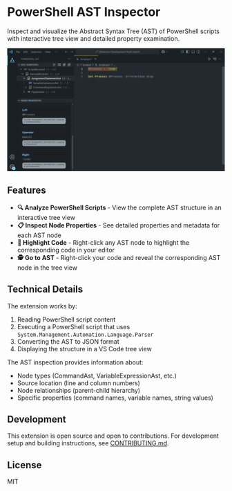 # PowerShell AST Inspector

Inspect and visualize the Abstract Syntax Tree (AST) of PowerShell scripts with
interactive tree view and detailed property examination.

![Extension Demo](./assets/README/Screenshot.png)

## Features

- **🔍 Analyze PowerShell Scripts** - View the complete AST structure in an
  interactive tree view
- **📋 Inspect Node Properties** - See detailed properties and metadata for each
  AST node
- **🎯 Highlight Code** - Right-click any AST node to highlight the
  corresponding code in your editor
- **🕵️ Go to AST** - Right-click your code and reveal the corresponding AST node
  in the tree view

## Technical Details

The extension works by:

1. Reading PowerShell script content
2. Executing a PowerShell script that uses
   `System.Management.Automation.Language.Parser`
3. Converting the AST to JSON format
4. Displaying the structure in a VS Code tree view

The AST inspection provides information about:
- Node types (CommandAst, VariableExpressionAst, etc.)
- Source location (line and column numbers)
- Node relationships (parent-child hierarchy)
- Specific properties (command names, variable names, string values)

## Development

This extension is open source and open to contributions. For development setup
and building instructions, see [CONTRIBUTING.md](CONTRIBUTING.md).

## License

MIT
